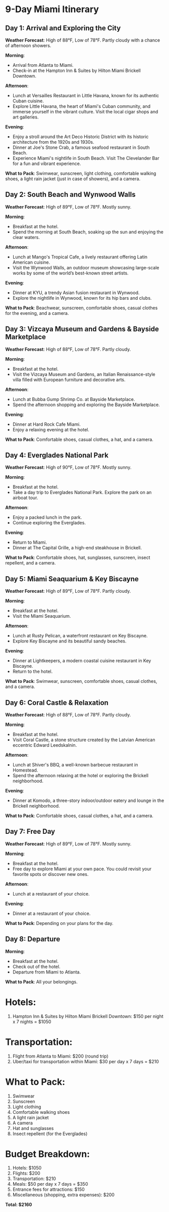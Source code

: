 # 9-Day Miami Itinerary

## Day 1: Arrival and Exploring the City
**Weather Forecast**: High of 88°F, Low of 78°F. Partly cloudy with a chance of afternoon showers.

**Morning**:
- Arrival from Atlanta to Miami.
- Check-in at the Hampton Inn & Suites by Hilton Miami Brickell Downtown.

**Afternoon**:
- Lunch at Versailles Restaurant in Little Havana, known for its authentic Cuban cuisine.
- Explore Little Havana, the heart of Miami's Cuban community, and immerse yourself in the vibrant culture. Visit the local cigar shops and art galleries.

**Evening**:
- Enjoy a stroll around the Art Deco Historic District with its historic architecture from the 1920s and 1930s.
- Dinner at Joe's Stone Crab, a famous seafood restaurant in South Beach.
- Experience Miami's nightlife in South Beach. Visit The Clevelander Bar for a fun and vibrant experience.

**What to Pack**: Swimwear, sunscreen, light clothing, comfortable walking shoes, a light rain jacket (just in case of showers), and a camera.

## Day 2: South Beach and Wynwood Walls
**Weather Forecast**: High of 89°F, Low of 78°F. Mostly sunny.

**Morning**:
- Breakfast at the hotel.
- Spend the morning at South Beach, soaking up the sun and enjoying the clear waters.

**Afternoon**:
- Lunch at Mango's Tropical Cafe, a lively restaurant offering Latin American cuisine.
- Visit the Wynwood Walls, an outdoor museum showcasing large-scale works by some of the world’s best-known street artists.

**Evening**:
- Dinner at KYU, a trendy Asian fusion restaurant in Wynwood.
- Explore the nightlife in Wynwood, known for its hip bars and clubs.

**What to Pack**: Beachwear, sunscreen, comfortable shoes, casual clothes for the evening, and a camera.

## Day 3: Vizcaya Museum and Gardens & Bayside Marketplace
**Weather Forecast**: High of 88°F, Low of 78°F. Partly cloudy.

**Morning**:
- Breakfast at the hotel.
- Visit the Vizcaya Museum and Gardens, an Italian Renaissance-style villa filled with European furniture and decorative arts.

**Afternoon**:
- Lunch at Bubba Gump Shrimp Co. at Bayside Marketplace.
- Spend the afternoon shopping and exploring the Bayside Marketplace.

**Evening**:
- Dinner at Hard Rock Cafe Miami.
- Enjoy a relaxing evening at the hotel.

**What to Pack**: Comfortable shoes, casual clothes, a hat, and a camera.

## Day 4: Everglades National Park
**Weather Forecast**: High of 90°F, Low of 78°F. Mostly sunny.

**Morning**:
- Breakfast at the hotel.
- Take a day trip to Everglades National Park. Explore the park on an airboat tour.

**Afternoon**:
- Enjoy a packed lunch in the park.
- Continue exploring the Everglades.

**Evening**:
- Return to Miami.
- Dinner at The Capital Grille, a high-end steakhouse in Brickell.

**What to Pack**: Comfortable shoes, hat, sunglasses, sunscreen, insect repellent, and a camera.

## Day 5: Miami Seaquarium & Key Biscayne
**Weather Forecast**: High of 89°F, Low of 78°F. Partly cloudy.

**Morning**:
- Breakfast at the hotel.
- Visit the Miami Seaquarium.

**Afternoon**:
- Lunch at Rusty Pelican, a waterfront restaurant on Key Biscayne.
- Explore Key Biscayne and its beautiful sandy beaches.

**Evening**:
- Dinner at Lightkeepers, a modern coastal cuisine restaurant in Key Biscayne.
- Return to the hotel.

**What to Pack**: Swimwear, sunscreen, comfortable shoes, casual clothes, and a camera.

## Day 6: Coral Castle & Relaxation
**Weather Forecast**: High of 88°F, Low of 78°F. Partly cloudy.

**Morning**:
- Breakfast at the hotel.
- Visit Coral Castle, a stone structure created by the Latvian American eccentric Edward Leedskalnin.

**Afternoon**:
- Lunch at Shiver's BBQ, a well-known barbecue restaurant in Homestead.
- Spend the afternoon relaxing at the hotel or exploring the Brickell neighborhood.

**Evening**:
- Dinner at Komodo, a three-story indoor/outdoor eatery and lounge in the Brickell neighborhood.

**What to Pack**: Comfortable shoes, casual clothes, a hat, and a camera.

## Day 7: Free Day
**Weather Forecast**: High of 89°F, Low of 78°F. Mostly sunny.

**Morning**:
- Breakfast at the hotel.
- Free day to explore Miami at your own pace. You could revisit your favorite spots or discover new ones.

**Afternoon**:
- Lunch at a restaurant of your choice.

**Evening**:
- Dinner at a restaurant of your choice.

**What to Pack**: Depending on your plans for the day.

## Day 8: Departure
**Morning**:
- Breakfast at the hotel.
- Check out of the hotel.
- Departure from Miami to Atlanta.

**What to Pack**: All your belongings.

# Hotels:
1. Hampton Inn & Suites by Hilton Miami Brickell Downtown: $150 per night x 7 nights = $1050

# Transportation:
1. Flight from Atlanta to Miami: $200 (round trip)
2. Uber/taxi for transportation within Miami: $30 per day x 7 days = $210

# What to Pack:
1. Swimwear
2. Sunscreen
3. Light clothing
4. Comfortable walking shoes
5. A light rain jacket
6. A camera
7. Hat and sunglasses
8. Insect repellent (for the Everglades)

# Budget Breakdown:
1. Hotels: $1050
2. Flights: $200
3. Transportation: $210
4. Meals: $50 per day x 7 days = $350
5. Entrance fees for attractions: $150
6. Miscellaneous (shopping, extra expenses): $200

**Total: $2160**